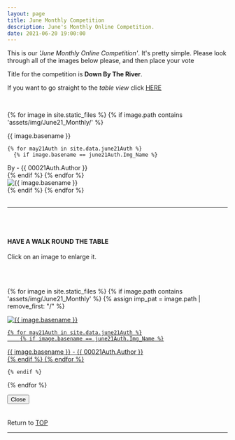 ```yaml
---
layout: page
title: June Monthly Competition
description: June's Monthly Online Competition.
date: 2021-06-20 19:00:00
---
```



This is our _'June Monthly Online Competition'_. It's pretty simple. Please look through all of the images below please, and then place your vote <!-- - <a target="_blank" href="https://surveyhero.com/c/7e25e690">VOTE HERE</a>  -->


<p>Title for the competition is <strong>Down By The River</strong>. </p> 

If you want to go straight to the *table view* click <a href="#tableView">HERE</a>

<!-- <br>
## !! VOTING IS NOW CLOSED !!
<br> -->

<br>

<!-- This loops through all the images in specified folder -->
{% for image in site.static_files %}
    {% if image.path contains 'assets/img/June21_Monthly/' %}
<div class="Number">{{ image.basename }}</div>

<!-- This runs and checks if there is a matching author in the file -->
    {% for may21Auth in site.data.june21Auth %}
      {% if image.basename == june21Auth.Img_Name %}
<div class="subName">By - {{ 00021Auth.Author }}</div>
      {% endif %}
    {% endfor %}


<div>
    <img class="col three Comp_Img" src="{{ site.baseurl }}{{ image.path }}" alt="{{ image.basename }}">
</div>
    {% endif %}
{% endfor %}



<br>
<br>

<hr id="tableView">

<br>
<br>

<div class="col three caption">
    <h4>HAVE A WALK ROUND THE TABLE </h4>
    <p>Click on an image to enlarge it.</p>    
</div>

<br>
<br>


<!-- MASONARY GRID -->
<div class="full-width">
	<div class="grid">

{% for image in site.static_files %}
    {% if image.path contains 'assets/img/June21_Monthly' %}
        {% assign imp_pat = image.path | remove_first: "/" %}
<div class="grid__item" data-size="1280x1280">  
    <a href="{{ site.baseurl }}{{ image.path }}" class="img-wrap" alt="{{ image.basename }}">
        <img src="{{ site.baseurl }}{{ image.path }}" alt="{{ image.basename }}" />

    {% for may21Auth in site.data.june21Auth %}
        {% if image.basename == june21Auth.Img_Name %}
<div class="description description--grid">{{ image.basename }} - {{ 00021Auth.Author }}</div>
        {% endif %}
    {% endfor %}

</a>
</div>

    {% endif %}
{% endfor %}
	</div>

<!-- /grid -->
<div class="preview">
	<button class="action action--close"><i class="fa fa-times"></i><span class="text-hidden">Close</span></button>
	<div class="description description--preview"></div>
</div>
</div>
<!-- MASONARY GRID END -->

<br>
<br>

<div class="col three caption">
    Return to <a href="#top">TOP</a>
</div>

<hr>





